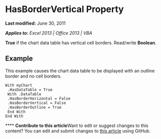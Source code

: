 
# HasBorderVertical Property

 **Last modified:** June 30, 2011

 _**Applies to:** Excel 2013 | Office 2013 | VBA_

 **True** if the chart data table has vertical cell borders. Read/write **Boolean**.


## Example

This example causes the chart data table to be displayed with an outline border and no cell borders.


```
With myChart 
 .HasDataTable = True 
 With .DataTable 
 .HasBorderHorizontal = False 
 .HasBorderVertical = False 
 .HasBorderOutline = True 
 End With 
End With
```


****   **Contribute to this article**Want to edit or suggest changes to this content? You can edit and submit changes to  [this article](https://github.com/jhershey00/VBA_Excel_Test/OpenXMLCon/articles/ee6f449d-369c-1953-8540-b8baa4b281ab.md) using GitHub.

